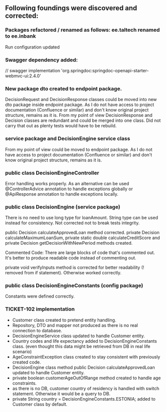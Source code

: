 ## Following foundings were discovered and corrected:

### Packages refactored / renamed as follows: ee.taltech renamed to ee.inbank
Run configuration updated

### Swagger dependency added:
// swagger
implementation 'org.springdoc:springdoc-openapi-starter-webmvc-ui:2.4.0'

### New package dto created to endpoint package. 
DecisionRequest and DecisionResponse classes could be moved into new dto package inside endpoint package.
As I do not have access to project documentation (Confluence or similar) and don't know original project structure, remains as it is.
From my point of view DecisionResponse and Decision classes are redundant and could be merged into one class. 
Did not carry that out as plenty tests would have to be rebuild.

### service package and DecisionEngine service class
From my point of view could be moved to endpoint package. 
As I do not have access to project documentation (Confluence or similar) and don't know original project structure, remains as it is.

### public class DecisionEngineController
Error handling works properly.
As an alternative can be used @ControllerAdvice annotation to handle exceptions globally or @ApiResponse annotation to handle exceptions locally.

### public class DecisionEngine (service package)
There is no need to use long type for loanAmount. String type can be used instead for consistency. 
Not corrected not to break tests integrity.

public Decision calculateApprovedLoan method corrected.
private Decision calculateMaximumLoanSum, private static double calculateCreditScore and private Decision getDecisionWithNewPeriod
methods created.

Commented Code: There are large blocks of code that's commented out. It's better to produce readable code instead of commenting out.

private void verifyInputs method is corrected for better readability (! removed from if statement). Otherwise worked correctly.

### public class DecisionEngineConstants (config package)
Constants were defined correctly.

### TICKET-102 implementation
+ Customer class created to pretend entity handling.
+ Repository, DTO and mapper not produced as there is no real connection to database.
+ DecisionEngineService class updated to handle Customer entity.
+ Country codes and life expectancy added to DecisionEngineConstants class. (even thought this data might be retrieved from DB in real life scenario)
+ AgeConstraintException class created to stay consistent with previously created code.
+ DecisionEngine class method public Decision calculateApprovedLoan updated to handle Customer entity.
+ private boolean customerAgeOutOfRange method created to handle age constraints.
+ as there is no DB, customer country of residency is handled with switch statement. Otherwise it would be a query to DB.
+ private String country = DecisionEngineConstants.ESTONIA; added to Customer class by default.
